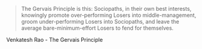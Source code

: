 

>The Gervais Principle is this: Sociopaths, in their own best interests, knowingly promote over-performing Losers into middle-management, groom under-performing Losers into Sociopaths, and leave the average bare-minimum-effort Losers to fend for themselves.

Venkatesh Rao - The Gervais Principle
